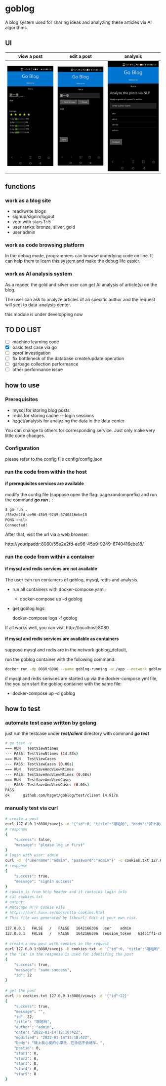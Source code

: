 # goblog

A blog system used for sharing ideas and analyzing
these articles via AI algorithms.

## UI

view a post | edit a post | analysis
:----------:|:-----------:|:-------:
![view](./pic/view.png)|![edit](./pic/edit.png)|![analysis](./pic/analysis.png)

## functions

### work as a blog site

* read/write blogs
* signup/signin/logout
* vote with stars 1~5
* user ranks: bronze, silver, gold
* user admin

### work as code browsing platform

In the debug mode, programmers can browse underlying code on line.
It can help them to learn this system and make the debug life easier.

### work as AI analysis system

As a reader, the gold and silver user can
get AI analysis of article(s) on the blog.

The user can ask to analyze articles of an specific author
and the request will sent to data-analysis center.

this module is under developping now

## TO DO LIST

- [ ] machine learning code
- [x] basic test case via go
- [ ] pprof investigation
- [ ] fix bottleneck of the database create/update operation
- [ ] garbage collection performance
- [ ] other performance issue

## how to use

### Prerequisites

* mysql for storing blog posts
* redis for storing cache -- login sessions
* hzget/analysis for analyzing the data in the data center

You can change to others for corresponding service. Just only make very little code changes.

### Configuration

please refer to the config file config/config.json

### run the code from within the host

#### if prerequisites services are available

modify the config file (suppose open the flag: page.randomprefix) and run the command ***go run .*** :

```bash
$ go run .
/55e2e2fd-ae96-45b9-9249-6740416ebe18
PONG <nil>
Connected!

```

After that, visit the url via a web browser:

http://youripaddr:8080/55e2e2fd-ae96-45b9-9249-6740416ebe18/

### run the code from within a container

#### if mysql and redis services are not available

The user can run containers of goblog, mysql, redis and analysis.

* run all containers with docker-compose.yaml:
  * docker-compose up -d goblog

* get goblog logs:

    docker-compose logs -f goblog

If all works well, you can visit http://localhost:8080

#### if mysql and redis services are available as containers

suppose mysql and redis are in the network goblog\_default,

run the goblog container with the following command:

```bash
docker run -dp 8080:8080 --name goblog-running -w /app --network goblog_default hzget/goblog:latest sh -c "/app/goblog"
```

if mysql and redis serivces are started up via the docker-compose.yml file,
the you can start the goblog container with the same file:

* docker-compose up -d goblog

## how to test

### automate test case written by golang

just run the testcase under ***test/client*** directory with command ***go test***
```bash
# go test -v
=== RUN   TestViewNtimes
--- PASS: TestViewNtimes (14.83s)
=== RUN   TestViewCases
--- PASS: TestViewCases (0.00s)
=== RUN   TestSaveAndViewNtimes
--- PASS: TestSaveAndViewNtimes (0.08s)
=== RUN   TestSaveAndViewCases
--- PASS: TestSaveAndViewCases (0.00s)
PASS
ok  	github.com/hzget/goblog/test/client	14.917s
```

### manually test via curl

```bash
# create a post
curl 127.0.0.1:8080/savejs -d '{"id":0, "title":"哦哈哟", "body":"骑上我心爱的小摩托，它永远不会堵车。"}'
# response
{
	"success": false,
	"message": "please log in first"
}
# login with user: admin
curl -d '{"username":"admin", "password":"admin"}' -c cookies.txt 127.0.0.1:8080/signin
# response
{
	"success": true,
	"message": "signin success"
}
# cookie is from http header and it contains login info
# cat cookies.txt 
# output:
# Netscape HTTP Cookie File
# https://curl.haxx.se/docs/http-cookies.html
# This file was generated by libcurl! Edit at your own risk.

127.0.0.1	FALSE	/	FALSE	1642166306	user	admin
127.0.0.1	FALSE	/	FALSE	1642166306	session_token	63451ff1-c832-4195-b830-90f1f99f0cd5

# create a new post with cookies in the request
curl 127.0.0.1:8080/savejs -b cookies.txt -d '{"id":0, "title":"哦哈哟", "body":"骑上我心爱的小摩托，它永远不会堵车。"}'
# the "id" in the response is used for identifing the post
{
	"success": true,
	"message": "save success",
	"id": 22
}

# get the post
curl -b cookies.txt 127.0.0.1:8080/viewjs -d '{"id":22}'
{
	"success": true,
	"message": "",
	"id": 22,
	"title": "哦哈哟",
	"author": "admin",
	"date": "2022-01-14T12:18:42Z",
	"modified": "2022-01-14T12:18:42Z",
	"body": "骑上我心爱的小摩托，它永远不会堵车。",
	"postid": 0,
	"star1": 0,
	"star2": 0,
	"star3": 0,
	"star4": 0,
	"star5": 0
}
```
